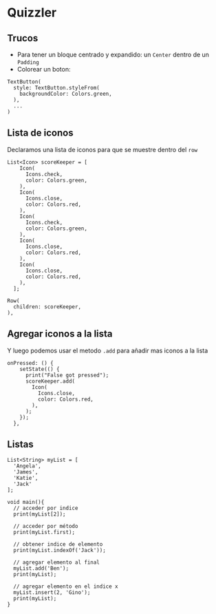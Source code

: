 # Quizzler

## Trucos
- Para tener un bloque centrado y expandido: un `Center` dentro de un `Padding`
- Colorear un boton:
```
TextButton(
  style: TextButton.styleFrom(
    backgroundColor: Colors.green,
  ),
  ...
)
```

## Lista de iconos
Declaramos una lista de iconos para que se muestre dentro del `row`
```
List<Icon> scoreKeeper = [
    Icon(
      Icons.check,
      color: Colors.green,
    ),
    Icon(
      Icons.close,
      color: Colors.red,
    ),
    Icon(
      Icons.check,
      color: Colors.green,
    ),
    Icon(
      Icons.close,
      color: Colors.red,
    ),
    Icon(
      Icons.close,
      color: Colors.red,
    ),
  ];
```

```
Row(
  children: scoreKeeper,
),
```

## Agregar iconos a la lista
Y luego podemos usar el metodo `.add` para añadir mas iconos a la lista
```
onPressed: () {
    setState(() {
      print("False got pressed");
      scoreKeeper.add(
        Icon(
          Icons.close,
          color: Colors.red,
        ),
      );
    });
  },
```

## Listas
```
List<String> myList = [
  'Angela',
  'James',
  'Katie',
  'Jack'
];

void main(){
  // acceder por indice
  print(myList[2]);
  
  // acceder por método
  print(myList.first);
  
  // obtener indice de elemento
  print(myList.indexOf('Jack'));
  
  // agregar elemento al final
  myList.add('Ben');
  print(myList);
  
  // agregar elemento en el indice x
  myList.insert(2, 'Gino');
  print(myList);
}
```